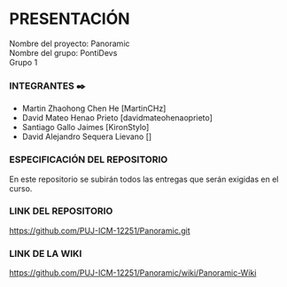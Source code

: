 # PRESENTACIÓN
Nombre del proyecto: Panoramic <br />
Nombre del grupo: PontiDevs <br />
 Grupo 1 <br />

### INTEGRANTES ✒️
- Martin Zhaohong Chen He [MartinCHz] <br />
- David Mateo Henao Prieto [davidmateohenaoprieto] <br />
- Santiago Gallo Jaimes [KironStylo] <br />
- David Alejandro Sequera Lievano [] <br />

### ESPECIFICACIÓN DEL REPOSITORIO
En este repositorio se subirán todos las entregas que serán exigidas en el curso.

### LINK DEL REPOSITORIO
https://github.com/PUJ-ICM-12251/Panoramic.git

### LINK DE LA WIKI
https://github.com/PUJ-ICM-12251/Panoramic/wiki/Panoramic-Wiki
